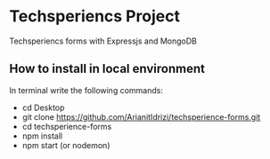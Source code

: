 # Techsperiencs Project
Techsperiencs forms with Expressjs and MongoDB
## How to install in local environment
In terminal write the following commands:

* cd Desktop
* git clone https://github.com/ArianitIdrizi/techsperience-forms.git
* cd techsperience-forms
* npm install
* npm start (or nodemon)
